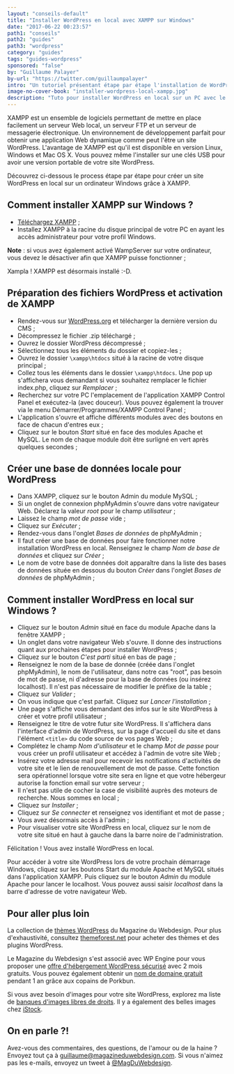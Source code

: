 ```yaml
---
layout: "conseils-default"
title: "Installer WordPress en local avec XAMPP sur Windows"
date: "2017-06-22 00:23:57"
path1: "conseils"
path2: "guides"
path3: "wordpress"
category: "guides"
tags: "guides-wordpress"
sponsored: "false"
by: "Guillaume Palayer"
by-url: "https://twitter.com/guillaumpalayer"
intro: "Un tutoriel présentant étape par étape l'installation de WordPress en local sur Windows. J'utilise le logiciel gratuit XAMPP pour obtenir un site WordPress en local. Si vous suivez chaque instruction, votre install WordPress sera un succès. Réservez-vous environ 20 minutes pour réaliser chaque étape. J'ai également préparé un tutoriel pour [installer WordPress en local avec WampServer](http://www.magazineduwebdesign.com/conseils/guides/installer-wordpress-local-wampserver/)."
image-no-cover-book: "installer-wordpress-local-xampp.jpg"
description: "Tuto pour installer WordPress en local sur un PC avec le logiciel gratuit XAMPP. Laissez-vous guider étape par étape pour lancer votre site WordPress sur votre serveur local."
---
```

XAMPP est un ensemble de logiciels permettant de mettre en place facilement un serveur Web local, un serveur FTP et un serveur de messagerie électronique. Un environnement de développement parfait pour obtenir une application Web dynamique comme peut l'être un site WordPress. L'avantage de XAMPP est qu'il est disponible en version ‎Linux, ‎Windows et ‎Mac OS X. Vous pouvez même l'installer sur une clés USB pour avoir une version portable de votre site WordPress.

Découvrez ci-dessous le process étape par étape pour créer un site WordPress en local sur un ordinateur Windows grâce à XAMPP.

## Comment installer XAMPP sur Windows ?

- [Téléchargez XAMPP](https://www.apachefriends.org/fr/index.html) ;
- Installez XAMPP à la racine du disque principal de votre PC en ayant les accès administrateur pour votre profil Windows.

**Note** : si vous avez également activé WampServer sur votre ordinateur, vous devez le désactiver afin que XAMPP puisse fonctionner ;

Xampla ! XAMPP est désormais installé :-D.

## Préparation des fichiers WordPress et activation de XAMPP

- Rendez-vous sur [WordPress.org](https://fr.wordpress.org/txt-download/) et télécharger la dernière version du CMS ;
- Décompressez le fichier .zip téléchargé ;
- Ouvrez le dossier WordPress décompressé ;
- Sélectionnez tous les éléments du dossier et copiez-les ;
- Ouvrez le dossier `\xampp\htdocs` situé à la racine de votre disque principal ;
- Collez tous les éléments dans le dossier `\xampp\htdocs`. Une pop up s'affichera vous demandant si vous souhaitez remplacer le fichier index.php, cliquez sur *Remplacer* ;
- Recherchez sur votre PC l'emplacement de l'application XAMPP Control Panel et exécutez-la (avec douceur). Vous pouvez également la trouver via le menu Démarrer/Programmes/XAMPP Control Panel ;
- L'application s'ouvre et affiche différents modules avec des boutons en face de chacun d'entres eux ;
- Cliquez sur le bouton *Start* situé en face des modules Apache et MySQL. Le nom de chaque module doit être surligné en vert après quelques secondes ;

## Créer une base de données locale pour WordPress

-  Dans XAMPP, cliquez sur le bouton Admin du module MySQL ;
- Si un onglet de connexion phpMyAdmin s'ouvre dans votre navigateur Web. Déclarez la valeur *root* pour le champ *utilisateur* ;
- Laissez le champ *mot de passe* vide ;
- Cliquez sur *Exécuter* ;
- Rendez-vous dans l'onglet *Bases de données* de phpMyAdmin ;
- Il faut créer une base de données pour faire fonctionner notre installation WordPress en local. Renseignez le champ *Nom de base de données* et cliquez sur *Créer* ;
- Le nom de votre base de données doit apparaître dans la liste des bases de données située en dessous du bouton *Créer* dans l'onglet *Bases de données* de phpMyAdmin ;

## Comment installer WordPress en local sur Windows ?

- Cliquez sur le bouton *Admin* situé en face du module Apache dans la fenêtre XAMPP ;
- Un onglet dans votre navigateur Web s'ouvre. Il donne des instructions quant aux prochaines étapes pour installer WordPress ;
- Cliquez sur le bouton *C'est parti* situé en bas de page ;
- Renseignez le nom de la base de donnée (créée dans l'onglet phpMyAdmin), le nom de l'utilisateur, dans notre cas "root", pas besoin de mot de passe, ni d'adresse pour la base de données (ou insérez localhost). Il n'est pas nécessaire de modifier le préfixe de la table ;
- Cliquez sur *Valider* ;
- On vous indique que c'est parfait. Cliquez sur *Lancer l'installation* ;
- Une page s'affiche vous demandant des infos sur le site WordPress à créer et votre profil utilisateur ;
- Renseignez le titre de votre futur site WordPress. Il s'affichera dans l'interface d'admin de WordPress, sur la page d'accueil du site et dans l'élément `<title>` du code source de vos pages Web ;
- Complétez le champ *Nom d'utilisateur* et le champ *Mot de passe* pour vous créer un profil utilisateur et accédez à l'admin de votre site Web ;
- Insérez votre adresse mail pour recevoir les notifications d'activités de votre site et le lien de renouvellement de mot de passe. Cette fonction sera opérationnel lorsque votre site sera en ligne et que votre hébergeur autorise la fonction email sur votre serveur ;
- Il n'est pas utile de cocher la case de visibilité auprès des moteurs de recherche. Nous sommes en local ;
- Cliquez sur *Installer* ;
- Cliquez sur *Se connecter* et renseignez vos identifiant et mot de passe ;
- Vous avez désormais accès à l'admin ;
- Pour visualiser votre site WordPress en local, cliquez sur le nom de votre site situé en haut à gauche dans la barre noire de l'administration.

Félicitation ! Vous avez installé WordPress en local.

Pour accéder à votre site WordPress lors de votre prochain démarrage Windows, cliquez sur les boutons Start du module Apache et MySQL situés dans l'application XAMPP. Puis cliquez sur le bouton *Admin* du module Apache pour lancer le localhost. Vous pouvez aussi saisir *localhost* dans la barre d'adresse de votre navigateur Web.

## Pour aller plus loin

La collection de [thèmes WordPress](http://www.magazineduwebdesign.com/ressources/themes-wordpress/) du Magazine du Webdesign. Pour plus d'exhaustivité, consultez [themeforest.net](https://themeforest.net/?ref=carcsn) pour acheter des thèmes et des plugins WordPress.

Le Magazine du Webdesign s'est associé avec WP Engine pour vous proposer une [offre d'hébergement WordPress sécurisé](http://www.magazineduwebdesign.com/deals/wp-engine-coupon/) avec 2 mois gratuits. Vous pouvez également obtenir un [nom de domaine gratuit](http://www.magazineduwebdesign.com/deals/nom-de-domaine-design-coupon/) pendant 1 an grâce aux copains de Porkbun.

Si vous avez besoin d'images pour votre site WordPress, explorez ma liste de [banques d'images libres de droits](http://www.magazineduwebdesign.com/ressources/collection-stocks-photo-image-gratuite-libre-de-droits/). Il y a également des belles images chez [iStock](http://istockphoto.7eer.net/c/262183/258824/4205).

## On en parle ?!

Avez-vous des commentaires, des questions, de l'amour ou de la haine ? Envoyez tout ça à guillaume@magazineduwebdesign.com. Si vous n'aimez pas les e-mails, envoyez un tweet à [@MagDuWebdesign](https://twitter.com/MagDuWebdesign).
